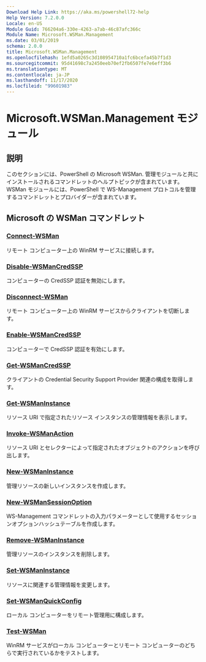 ```yaml
---
Download Help Link: https://aka.ms/powershell72-help
Help Version: 7.2.0.0
Locale: en-US
Module Guid: 766204a6-330e-4263-a7ab-46c87afc366c
Module Name: Microsoft.WSMan.Management
ms.date: 03/01/2019
schema: 2.0.0
title: Microsoft.WSMan.Management
ms.openlocfilehash: 1efd5a0265c3d108954710a1fc6bcefa45b7f1d3
ms.sourcegitcommit: 95d41698c7a2450eeb70ef2fb6507fe7e6eff3b6
ms.translationtype: MT
ms.contentlocale: ja-JP
ms.lasthandoff: 11/17/2020
ms.locfileid: "99601983"
---
```

# Microsoft.WSMan.Management モジュール

## 説明

このセクションには、PowerShell の Microsoft WSMan. 管理モジュールと共にインストールされるコマンドレットのヘルプトピックが含まれています。 WSMan モジュールには、PowerShell で WS-Management プロトコルを管理するコマンドレットとプロバイダーが含まれています。

## Microsoft の WSMan コマンドレット

### [Connect-WSMan](Connect-WSMan.md)
リモート コンピューター上の WinRM サービスに接続します。

### [Disable-WSManCredSSP](Disable-WSManCredSSP.md)
コンピューターの CredSSP 認証を無効にします。

### [Disconnect-WSMan](Disconnect-WSMan.md)
リモート コンピューター上の WinRM サービスからクライアントを切断します。

### [Enable-WSManCredSSP](Enable-WSManCredSSP.md)
コンピューターで CredSSP 認証を有効にします。

### [Get-WSManCredSSP](Get-WSManCredSSP.md)
クライアントの Credential Security Support Provider 関連の構成を取得します。

### [Get-WSManInstance](Get-WSManInstance.md)
リソース URI で指定されたリソース インスタンスの管理情報を表示します。

### [Invoke-WSManAction](Invoke-WSManAction.md)
リソース URI とセレクターによって指定されたオブジェクトのアクションを呼び出します。

### [New-WSManInstance](New-WSManInstance.md)
管理リソースの新しいインスタンスを作成します。

### [New-WSManSessionOption](New-WSManSessionOption.md)
WS-Management コマンドレットの入力パラメーターとして使用するセッションオプションハッシュテーブルを作成します。

### [Remove-WSManInstance](Remove-WSManInstance.md)
管理リソースのインスタンスを削除します。

### [Set-WSManInstance](Set-WSManInstance.md)
リソースに関連する管理情報を変更します。

### [Set-WSManQuickConfig](Set-WSManQuickConfig.md)
ローカル コンピューターをリモート管理用に構成します。

### [Test-WSMan](Test-WSMan.md)
WinRM サービスがローカル コンピューターとリモート コンピューターのどちらで実行されているかをテストします。


